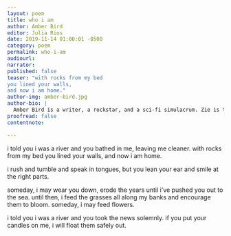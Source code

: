 ```yaml
---
layout: poem
title: who i am
author: Amber Bird
editor: Julia Rios
date: 2019-11-14 01:00:01 -0500
category: poem
permalink: who-i-am
audiourl:
narrator:
published: false
teaser: "with rocks from my bed
you lined your walls,
and now i am home."
author-img: amber-bird.jpg
author-bio: |
  Amber Bird is a writer, a rockstar, and a sci-fi simulacrum. Zie is the author of the hopepunk dystopian science fiction book _Peace Fire_, the front of post-punk/post-glam band Varnish, one half of transatlantic Autistic musical duo The Companions, and an unabashed geek. An Autistic introvert who found that music, books, and gaming saved zir in many ways throughout zir life, zie writes (books, poems, lyrics, blogs) and makes music in hopes of adding to someone else's escape or rescue. And, yes, zie was on that Magic card.
proofread: false
contentnote:

---
```


i told you i was a river
and you bathed in me,
leaving me cleaner.
with rocks from my bed
you lined your walls,
and now i am home.

i rush and tumble and
speak in tongues,
but you lean your ear and
smile at the right parts.

someday, i may wear you down,
erode the years until
i've pushed you out to the sea.
until then, i feed the grasses
all along my banks and
encourage them to bloom.
someday, i may feed flowers.

i told you i was a river
and you took the news solemnly.
if you put your candles on me,
i will float them safely out.
